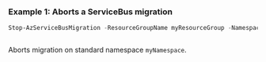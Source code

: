 ### Example 1: Aborts a ServiceBus migration
```powershell
Stop-AzServiceBusMigration -ResourceGroupName myResourceGroup -NamespaceName myNamespace
```

```output

```

Aborts migration on standard namespace `myNamespace`.


